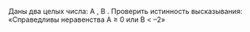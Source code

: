 Даны два целых числа: A , B . Проверить истинность высказывания:
 «Справедливы неравенства A ≥ 0 или B < –2»
